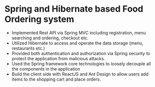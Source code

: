 # Spring and Hibernate based Food Ordering system
- Implemented Rest API via Spring MVC including registration, menu searching and ordering, checkout etc.
- Utilized Hibernate to access and operate the data storage (menu, restaurants etc.)
- Provided both authentication and authorization via Spring security to protect the application from malicious attacks.
- Used the Spring framework core technologies to loosely decouple all the components in the application
- Build the client side with ReactJS and Ant Design to allow users add items to the shopping cart and place orders.

